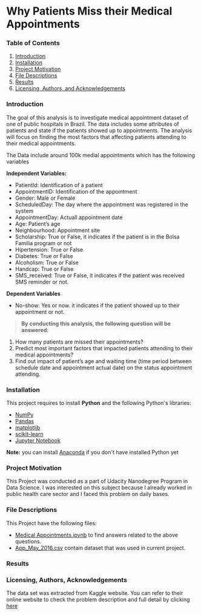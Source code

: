 # Why Patients Miss their Medical Appointments

### Table of Contents

1. [Introduction](#introduction)
2. [Installation](#installation)
3. [Project Motivation](#motivation)
4. [File Descriptions](#files)
5. [Results](#results)
6. [Licensing, Authors, and Acknowledgements](#licensing)




### Introduction <a name="introduction"></a>

  The goal of this analysis is to investigate medical appointment dataset of one of public hospitals in Brazil. The data includes some attributes of patients and state if the patients showed up to appointments. The analysis will focus on finding the most factors that affecting patients attending to their medical appointments.


The Data include around 100k medial appointments which has the following variables

**Independent Variables:**

- PatientId: Identification of a patient
- AppointmentID: Identification of the appointment
- Gender: Male or Female
- ScheduledDay: The day where the appointment was registered in the system
- AppointmentDay: Actuall appointment date
- Age: Patient’s age
- Neighbourhood: Appointment site
- Scholarship: True or False, it indicates if the patient is in the Bolsa Familia program or not
- Hipertension: True or False
- Diabetes: True or False
- Alcoholism: True or False
- Handcap: True or False
- SMS_received: True or False, it indicates if the patient was received SMS reminder or not.

**Dependent Variables**

- No-show: Yes or now. it indicates if the patient showed up to their appointment or not.




> **By conducting this analysis, the following question will be answered:**

1. How many patients are missed their appointments?
1. Predict most important factors that impacted patients attending to their medical appointments?
1. Find out impact of patient’s age and waiting time (time period between schedule date and appointment actual date) on the status appointment attending.




### Installation <a name="installation"></a>

This project requires to install **Python** and the following Python's libraries:

- [NumPy](http://www.numpy.org/)
- [Pandas](http://pandas.pydata.org/)
- [matplotlib](http://matplotlib.org/)
- [scikit-learn](http://scikit-learn.org/stable/)
- [Jupyter Notebook](http://ipython.org/notebook.html)

**Note:** you can install [Anaconda](http://continuum.io/downloads) if you don't have installed Python yet



### Project Motivation <a name="motivation"></a>

This Project was conducted as a part of Udacity Nanodegree Program in Data Science. I was interested on this subject because I already worked in public health care sector and I faced this problem on daily bases.


### File Descriptions <a name="files"></a>

This Project have the following files:

- [Medical Appointments.ipynb](https://github.com/ajmidana/Udacity_BlogProject/blob/master/Medical%20Appointments.ipynb) to find answers related to the above questions.
- [App_May_2016.csv](https://github.com/ajmidana/Udacity_BlogProject/blob/master/App_May_2016.csv) contain dataset that was used in current project.





### Results <a name="results"></a>



### Licensing, Authors, Acknowledgements <a name="licensing"></a>

The data set was extracted from Kaggle website. You can refer to their online website to check the problem description and full detail by clicking [here](https://www.kaggle.com/joniarroba/noshowappointments/home)
